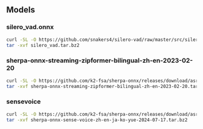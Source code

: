 ## Models

### silero_vad.onnx

```bash
curl -SL -O https://github.com/snakers4/silero-vad/raw/master/src/silero_vad/data/silero_vad.onnx
tar -xvf silero_vad.tar.bz2
```

### sherpa-onnx-streaming-zipformer-bilingual-zh-en-2023-02-20

```bash
curl -SL -O https://github.com/k2-fsa/sherpa-onnx/releases/download/asr-models/sherpa-onnx-streaming-zipformer-bilingual-zh-en-2023-02-20.tar.bz2
tar -xvf sherpa-onnx-streaming-zipformer-bilingual-zh-en-2023-02-20.tar.bz2
```

### sensevoice

```bash
curl -SL -O https://github.com/k2-fsa/sherpa-onnx/releases/download/asr-models/sherpa-onnx-sense-voice-zh-en-ja-ko-yue-2024-07-17.tar.bz2
tar -xvf sherpa-onnx-sense-voice-zh-en-ja-ko-yue-2024-07-17.tar.bz2
```
